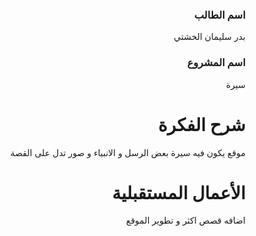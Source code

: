 
<div dir="rtl">
  
### اسم الطالب
بدر سليمان الخشتي

### اسم المشروع
سيرة

# شرح الفكرة
موقع يكون فيه سيرة بعض الرسل و الانبياء و صور تدل على القصة


# الأعمال المستقبلية
اضافه قصص اكثر و تطوير الموقع

</div>



